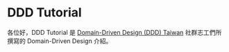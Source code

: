 # DDD Tutorial
各位好，DDD Tutorial 是 [Domain-Driven Design (DDD) Taiwan](https://www.facebook.com/groups/dddtaiwan/) 社群志工們所撰寫的 Domain-Driven Design 介紹。

